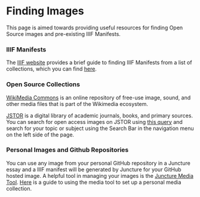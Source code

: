 # Finding Images

This page is aimed towards providing useful resources for finding Open Source images and pre-existing IIIF Manifests.

### IIIF Manifests

The [IIIF website](https://iiif.io/) provides a brief guide to finding IIIF Manifests from a list of collections, which you can find [here](https://iiif.io/guides/finding_resources/).

### Open Source Collections
[WikiMedia Commons](https://commons.wikimedia.org/wiki/Main_Page) is an online repository of free-use image, sound, and other media files that is part of the Wikimedia ecosystem.

[JSTOR](https://jstor.org) is a digital library of academic journals, books, and primary sources. You can search for open access images on JSTOR using [this query](https://www.jstor.org/action/doBasicSearch?Query=cc_reuse_license%3A%22public+domain%22+OR+cc_reuse_license%3A%22Creative+Commons%22+-cc_reuse_license%3A%28NonCommercial+OR+NoDerivs%29&efqs=eyJjdHkiOlsiWTI5dWRISnBZblYwWldSZmFXMWhaMlZ6Il0sImRpc2MiOltdfQ%3D%3D&searchkey=1677864936160&pagemark=eyJwYWdlIjoyLCJzdGFydHMiOnsiSlNUT1JCYXNpYyI6MjV9fQ%253D%253D) and search for your topic or subject using the Search Bar in the navigation menu on the left side of the page.

### Personal Images and Github Repositories

You can use any image from your personal GitHub repository in a Juncture essay and a IIIF manifest will be generated by Juncture for your GitHub hosted image. A helpful tool in managing your images is the [Juncture Media Tool](https://www.juncture-digital.org/#/embedded-media). [Here](https://www.juncture-digital.org/howto/setup-media-collection) is a guide to using the media tool to set up a personal media collection.

